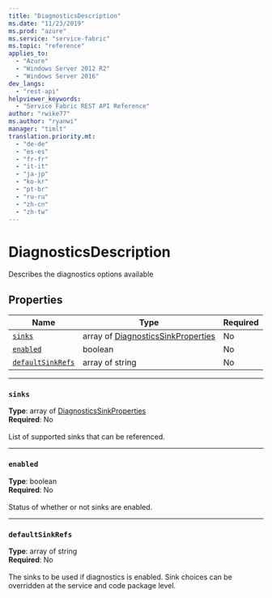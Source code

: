 ```yaml
---
title: "DiagnosticsDescription"
ms.date: "11/23/2019"
ms.prod: "azure"
ms.service: "service-fabric"
ms.topic: "reference"
applies_to: 
  - "Azure"
  - "Windows Server 2012 R2"
  - "Windows Server 2016"
dev_langs: 
  - "rest-api"
helpviewer_keywords: 
  - "Service Fabric REST API Reference"
author: "rwike77"
ms.author: "ryanwi"
manager: "timlt"
translation.priority.mt: 
  - "de-de"
  - "es-es"
  - "fr-fr"
  - "it-it"
  - "ja-jp"
  - "ko-kr"
  - "pt-br"
  - "ru-ru"
  - "zh-cn"
  - "zh-tw"
---
```

# DiagnosticsDescription

Describes the diagnostics options available

## Properties
| Name | Type | Required |
| --- | --- | --- |
| [`sinks`](#sinks) | array of [DiagnosticsSinkProperties](sfclient-model-diagnosticssinkproperties.md) | No |
| [`enabled`](#enabled) | boolean | No |
| [`defaultSinkRefs`](#defaultsinkrefs) | array of string | No |

____
### `sinks`
__Type__: array of [DiagnosticsSinkProperties](sfclient-model-diagnosticssinkproperties.md) <br/>
__Required__: No<br/>
<br/>
List of supported sinks that can be referenced.

____
### `enabled`
__Type__: boolean <br/>
__Required__: No<br/>
<br/>
Status of whether or not sinks are enabled.

____
### `defaultSinkRefs`
__Type__: array of string <br/>
__Required__: No<br/>
<br/>
The sinks to be used if diagnostics is enabled. Sink choices can be overridden at the service and code package level.
